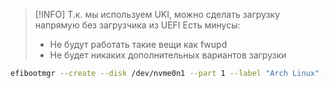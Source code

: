 
> [!INFO]
> Т.к. мы используем UKI, можно сделать загрузку напрямую без загрузчика из UEFI
> Есть минусы:
> - Не будут работать такие вещи как fwupd
> - Не будет никаких дополнительных вариантов загрузки
```bash
efibootmgr --create --disk /dev/nvme0n1 --part 1 --label "Arch Linux" --loader 'EFI\Linux\arch-linux-lqx.efi' --unicode
```
